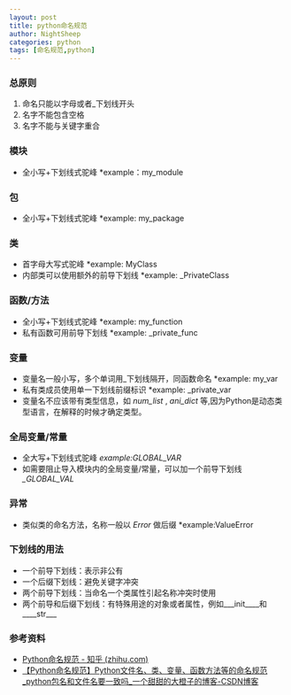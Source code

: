 ```yaml
---
layout: post
title: python命名规范
author: NightSheep
categories: python
tags: [命名规范,python]
---
```

### 总原则

1. 命名只能以字母或者_下划线开头
2. 名字不能包含空格
3. 名字不能与关键字重合

### 模块

- 全小写+下划线式驼峰 *example：my_module

### 包

- 全小写+下划线式驼峰 *example: my_package

### 类

- 首字母大写式驼峰 *example: MyClass
- 内部类可以使用额外的前导下划线 *example: _PrivateClass

### 函数/方法

- 全小写+下划线式驼峰 *example: my_function
- 私有函数可用前导下划线 *example: _private_func

### 变量

- 变量名一般小写，多个单词用_下划线隔开，同函数命名 *example: my_var
- 私有类成员使用单一下划线前缀标识 *example: _private_var
- 变量名不应该带有类型信息，如 *num_list* , *ani_dict* 等,因为Python是动态类型语言，在解释的时候才确定类型。

### 全局变量/常量

- 全大写+下划线式驼峰 *example:GLOBAL_VAR*
- 如需要阻止导入模块内的全局变量/常量，可以加一个前导下划线 *_GLOBAL_VAL*

### 异常

- 类似类的命名方法，名称一般以 *Error* 做后缀 *example:ValueError

### 下划线的用法

- 一个前导下划线：表示非公有
- 一个后缀下划线：避免关键字冲突
- 两个前导下划线：当命名一个类属性引起名称冲突时使用
- 两个前导和后缀下划线：有特殊用途的对象或者属性，例如___init____和____str___

### 参考资料

- [Python命名规范 - 知乎 (zhihu.com)](https://zhuanlan.zhihu.com/p/74072586)
- [【Python命名规范】Python文件名、类、变量、函数方法等的命名规范_python包名和文件名要一致吗_一个甜甜的大橙子的博客-CSDN博客](https://blog.csdn.net/chengyikang20/article/details/124706919)

